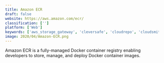 ```yaml
---
title: Amazon ECR
draft: false 
website: https://aws.amazon.com/ecr/
classification: ['']
platform: ['Web']
keywords: ['aws_storage_gateway', 'cleversafe', 'cloudrepo', 'cloudsmith', 'coho_data', 'datto_alto', 'google_container_registry', 'kaminario', 'kloudless', 'microsoft_azure_storage', 'nimble_storage', 'panzura', 'pydist', 'rackspace_cloud_files', 'scality', 'sonatype_nexus_repository_oss', 'tintri']
image: 2020/04/Amazon-ECR.png
---
```

Amazon ECR is a fully-managed Docker container registry enabling developers to store, manage, and deploy Docker container images.